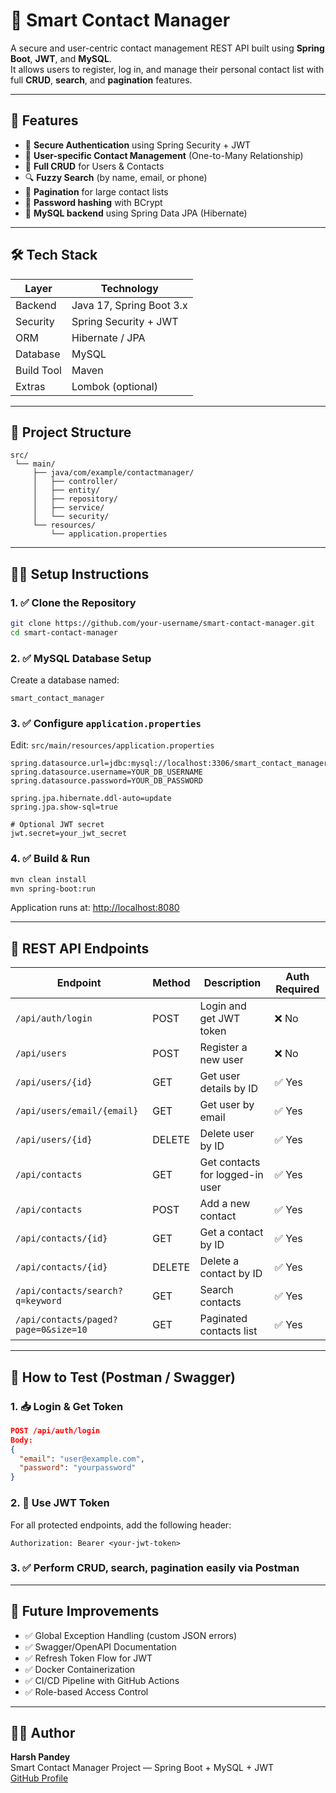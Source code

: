 # 📇 Smart Contact Manager

A secure and user-centric contact management REST API built using **Spring Boot**, **JWT**, and **MySQL**.  
It allows users to register, log in, and manage their personal contact list with full **CRUD**, **search**, and **pagination** features.

---

## 🚀 Features

- 🔐 **Secure Authentication** using Spring Security + JWT
- 👤 **User-specific Contact Management** (One-to-Many Relationship)
- 🔄 **Full CRUD** for Users & Contacts
- 🔍 **Fuzzy Search** (by name, email, or phone)
- 📑 **Pagination** for large contact lists
- 🧠 **Password hashing** with BCrypt
- 💾 **MySQL backend** using Spring Data JPA (Hibernate)

---

## 🛠️ Tech Stack

| Layer        | Technology                  |
|--------------|------------------------------|
| Backend      | Java 17, Spring Boot 3.x     |
| Security     | Spring Security + JWT        |
| ORM          | Hibernate / JPA              |
| Database     | MySQL                        |
| Build Tool   | Maven                        |
| Extras       | Lombok (optional)            |

---

## 📂 Project Structure

```
src/
 └── main/
     ├── java/com/example/contactmanager/
     │   ├── controller/
     │   ├── entity/
     │   ├── repository/
     │   ├── service/
     │   └── security/
     └── resources/
         └── application.properties
```

---

## 🧑‍💻 Setup Instructions

### 1. ✅ Clone the Repository
```bash
git clone https://github.com/your-username/smart-contact-manager.git
cd smart-contact-manager
```

### 2. ✅ MySQL Database Setup
Create a database named:
```
smart_contact_manager
```

### 3. ✅ Configure `application.properties`
Edit: `src/main/resources/application.properties`

```properties
spring.datasource.url=jdbc:mysql://localhost:3306/smart_contact_manager
spring.datasource.username=YOUR_DB_USERNAME
spring.datasource.password=YOUR_DB_PASSWORD

spring.jpa.hibernate.ddl-auto=update
spring.jpa.show-sql=true

# Optional JWT secret
jwt.secret=your_jwt_secret
```

### 4. ✅ Build & Run
```bash
mvn clean install
mvn spring-boot:run
```

Application runs at: [http://localhost:8080](http://localhost:8080)

---

## 🔗 REST API Endpoints

| Endpoint                               | Method | Description                          | Auth Required |
|----------------------------------------|--------|--------------------------------------|----------------|
| `/api/auth/login`                      | POST   | Login and get JWT token              | ❌ No          |
| `/api/users`                           | POST   | Register a new user                  | ❌ No          |
| `/api/users/{id}`                      | GET    | Get user details by ID               | ✅ Yes         |
| `/api/users/email/{email}`            | GET    | Get user by email                    | ✅ Yes         |
| `/api/users/{id}`                      | DELETE | Delete user by ID                    | ✅ Yes         |
| `/api/contacts`                        | GET    | Get contacts for logged-in user      | ✅ Yes         |
| `/api/contacts`                        | POST   | Add a new contact                    | ✅ Yes         |
| `/api/contacts/{id}`                   | GET    | Get a contact by ID                  | ✅ Yes         |
| `/api/contacts/{id}`                   | DELETE | Delete a contact by ID               | ✅ Yes         |
| `/api/contacts/search?q=keyword`       | GET    | Search contacts                      | ✅ Yes         |
| `/api/contacts/paged?page=0&size=10`   | GET    | Paginated contacts list              | ✅ Yes         |

---

## 🔐 How to Test (Postman / Swagger)

### 1. 📥 Login & Get Token
```json
POST /api/auth/login
Body:
{
  "email": "user@example.com",
  "password": "yourpassword"
}
```

### 2. 🔑 Use JWT Token
For all protected endpoints, add the following header:

```
Authorization: Bearer <your-jwt-token>
```

### 3. ✅ Perform CRUD, search, pagination easily via Postman

---

## 🌱 Future Improvements

- ✅ Global Exception Handling (custom JSON errors)
- ✅ Swagger/OpenAPI Documentation
- ✅ Refresh Token Flow for JWT
- ✅ Docker Containerization
- ✅ CI/CD Pipeline with GitHub Actions
- ✅ Role-based Access Control

---

## 👨‍💻 Author

**Harsh Pandey**  
Smart Contact Manager Project — Spring Boot + MySQL + JWT  
[GitHub Profile](https://github.com/yHarshPandey111)

